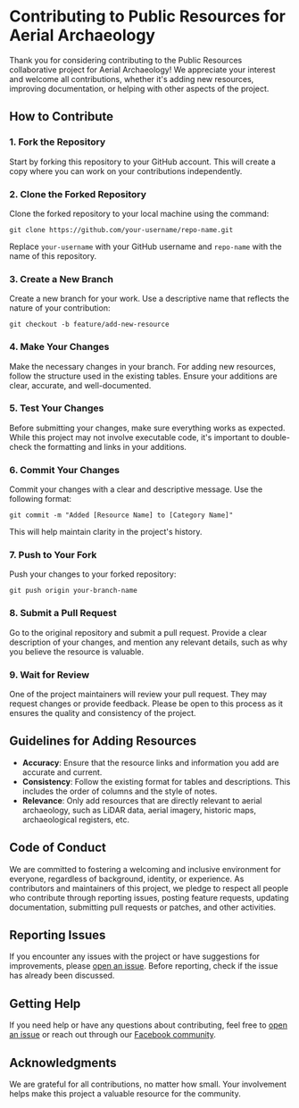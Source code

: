 # Contributing to Public Resources for Aerial Archaeology

Thank you for considering contributing to the Public Resources collaborative project for Aerial Archaeology! We appreciate your interest and welcome all contributions, whether it's adding new resources, improving documentation, or helping with other aspects of the project.

## How to Contribute

### 1. Fork the Repository

Start by forking this repository to your GitHub account. This will create a copy where you can work on your contributions independently.

### 2. Clone the Forked Repository

Clone the forked repository to your local machine using the command:

```
git clone https://github.com/your-username/repo-name.git
```

Replace `your-username` with your GitHub username and `repo-name` with the name of this repository.

### 3. Create a New Branch

Create a new branch for your work. Use a descriptive name that reflects the nature of your contribution:

```
git checkout -b feature/add-new-resource
```

### 4. Make Your Changes

Make the necessary changes in your branch. For adding new resources, follow the structure used in the existing tables. Ensure your additions are clear, accurate, and well-documented.

### 5. Test Your Changes

Before submitting your changes, make sure everything works as expected. While this project may not involve executable code, it's important to double-check the formatting and links in your additions.

### 6. Commit Your Changes

Commit your changes with a clear and descriptive message. Use the following format:

```
git commit -m "Added [Resource Name] to [Category Name]"
```

This will help maintain clarity in the project's history.

### 7. Push to Your Fork

Push your changes to your forked repository:

```
git push origin your-branch-name
```

### 8. Submit a Pull Request

Go to the original repository and submit a pull request. Provide a clear description of your changes, and mention any relevant details, such as why you believe the resource is valuable.

### 9. Wait for Review

One of the project maintainers will review your pull request. They may request changes or provide feedback. Please be open to this process as it ensures the quality and consistency of the project.

## Guidelines for Adding Resources

- **Accuracy**: Ensure that the resource links and information you add are accurate and current.
- **Consistency**: Follow the existing format for tables and descriptions. This includes the order of columns and the style of notes.
- **Relevance**: Only add resources that are directly relevant to aerial archaeology, such as LiDAR data, aerial imagery, historic maps, archaeological registers, etc.

## Code of Conduct

We are committed to fostering a welcoming and inclusive environment for everyone, regardless of background, identity, or experience. As contributors and maintainers of this project, we pledge to respect all people who contribute through reporting issues, posting feature requests, updating documentation, submitting pull requests or patches, and other activities.

## Reporting Issues

If you encounter any issues with the project or have suggestions for improvements, please [open an issue](https://github.com/LiDAR-and-Aerial-Archaeology/public-resources/issues). Before reporting, check if the issue has already been discussed.

## Getting Help

If you need help or have any questions about contributing, feel free to [open an issue](https://github.com/LiDAR-and-Aerial-Archaeology/public-resources/issues) or reach out through our [Facebook community](https://www.facebook.com/groups/1508789132952429).

## Acknowledgments

We are grateful for all contributions, no matter how small. Your involvement helps make this project a valuable resource for the community.
